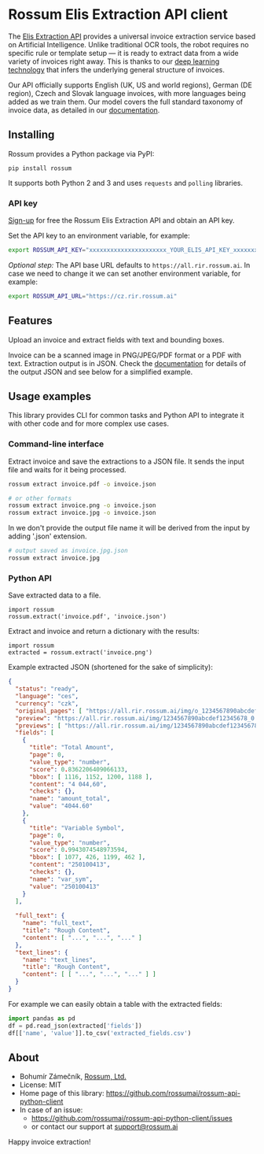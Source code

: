 # Rossum Elis Extraction API client

The [Elis Extraction API](https://rossum.ai/developers) provides a universal
invoice extraction service based on Artificial Intelligence. Unlike traditional
OCR tools, the robot requires no specific rule or template setup — it is ready
to extract data from a wide variety of invoices right away. This is thanks to
our [deep learning technology](https://rossum.ai/about) that infers the
underlying general structure of invoices.

Our API officially supports English (UK, US and world regions), German (DE
region), Czech and Slovak language invoices, with more languages being added
as we train them. Our model covers the full standard taxonomy of invoice data,
as detailed in our [documentation](https://rossum.ai/developers/api).

## Installing

Rossum provides a Python package via PyPI:

```
pip install rossum
```

It supports both Python 2 and 3 and uses `requests` and `polling` libraries.

### API key

[Sign-up](https://rossum.ai/developers/) for free the Rossum Elis Extraction API
and obtain an API key.

Set the API key to an environment variable, for example:

```bash
export ROSSUM_API_KEY="xxxxxxxxxxxxxxxxxxxxxx_YOUR_ELIS_API_KEY_xxxxxxxxxxxxxxxxxxxxxxx"
```

*Optional step:* The API base URL defaults to `https://all.rir.rossum.ai`. In case we need to
change it we can set another environment variable, for example:

```bash
export ROSSUM_API_URL="https://cz.rir.rossum.ai"
```

## Features

Upload an invoice and extract fields with text and bounding boxes.

Invoice can be a scanned image in PNG/JPEG/PDF format or a PDF with text.
Extraction output is in JSON. 
Check the [documentation](https://rossum.ai/developers/api/) for details of the
output JSON and see below for a simplified example.

## Usage examples

This library provides CLI for common tasks and Python API to integrate it with
other code and for more complex use cases.

### Command-line interface

Extract invoice and save the extractions to a JSON file. It sends the input
file and waits for it being processed.

```bash
rossum extract invoice.pdf -o invoice.json

# or other formats 
rossum extract invoice.png -o invoice.json
rossum extract invoice.jpg -o invoice.json
```

In we don't provide the output file name it will be derived from the input by
adding '.json' extension.

```bash
# output saved as invoice.jpg.json
rossum extract invoice.jpg
```

### Python API

Save extracted data to a file.

```
import rossum
rossum.extract('invoice.pdf', 'invoice.json')
```

Extract and invoice and return a dictionary with the results:

```
import rossum
extracted = rossum.extract('invoice.png')
```

Example extracted JSON (shortened for the sake of simplicity):

```json
{
  "status": "ready",
  "language": "ces",
  "currency": "czk",
  "original_pages": [ "https://all.rir.rossum.ai/img/o_1234567890abcdef12345678_0.png" ],
  "preview": "https://all.rir.rossum.ai/img/1234567890abcdef12345678_0.png",
  "previews": [ "https://all.rir.rossum.ai/img/1234567890abcdef12345678_0.png" ],
  "fields": [
    {
      "title": "Total Amount",
      "page": 0,
      "value_type": "number",
      "score": 0.8362206409066133,
      "bbox": [ 1116, 1152, 1200, 1188 ],
      "content": "4 044,60",
      "checks": {},
      "name": "amount_total",
      "value": "4044.60"
    },
    {
      "title": "Variable Symbol",
      "page": 0,
      "value_type": "number",
      "score": 0.9943074548973594,
      "bbox": [ 1077, 426, 1199, 462 ],
      "content": "250100413",
      "checks": {},
      "name": "var_sym",
      "value": "250100413"
    }
  ],
  
  "full_text": {
    "name": "full_text",
    "title": "Rough Content",
    "content": [ "...", "...", "..." ]
  },
  "text_lines": {
    "name": "text_lines",
    "title": "Rough Content",
    "content": [ [ "...", "...", "..." ] ]
  }
}
```

For example we can easily obtain a table with the extracted fields:

```python
import pandas as pd
df = pd.read_json(extracted['fields'])
df[['name', 'value']].to_csv('extracted_fields.csv')
```

## About

- Bohumír Zámečník, [Rossum, Ltd.](https://rossum.ai/)
- License: MIT
- Home page of this library: https://github.com/rossumai/rossum-api-python-client
- In case of an issue:
  - https://github.com/rossumai/rossum-api-python-client/issues
  - or contact our support at [support@rossum.ai](mailto:support@rossum.ai) 

Happy invoice extraction!
